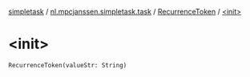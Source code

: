 [simpletask](../../index.md) / [nl.mpcjanssen.simpletask.task](../index.md) / [RecurrenceToken](index.md) / [&lt;init&gt;](.)

# &lt;init&gt;

`RecurrenceToken(valueStr: String)`